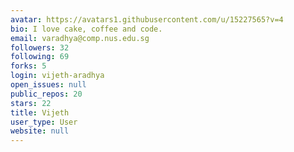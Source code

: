 ```yaml
---
avatar: https://avatars1.githubusercontent.com/u/15227565?v=4
bio: I love cake, coffee and code.
email: varadhya@comp.nus.edu.sg
followers: 32
following: 69
forks: 5
login: vijeth-aradhya
open_issues: null
public_repos: 20
stars: 22
title: Vijeth
user_type: User
website: null
---
```

